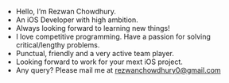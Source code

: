 - Hello, I’m Rezwan Chowdhury.
- An iOS Developer with high ambition.
- Always looking forward to learning new things!
- I love competitive programming. Have a passion for solving critical/lengthy problems.
- Punctual, friendly and a very active team player.
- Looking forward to work for your mext iOS project.
- Any query? Please mail me at rezwanchowdhury0@gmail.com

<!---
rez1chy/rez1chy is a ✨ special ✨ repository because its `README.md` (this file) appears on your GitHub profile.
You can click the Preview link to take a look at your changes.
--->

